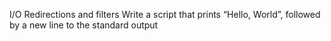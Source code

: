 I/O Redirections and filters
Write a script that prints “Hello, World”, followed by a new line to the standard output
